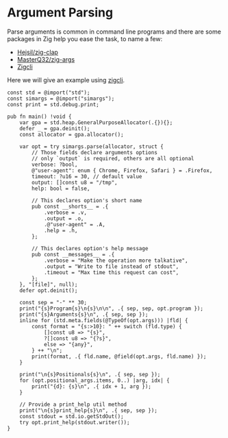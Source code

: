 # Argument Parsing

Parse arguments is common in command line programs and there are some packages in Zig help you ease the task, to name a few:
- [Hejsil/zig-clap](https://github.com/Hejsil/zig-clap)
- [MasterQ32/zig-args](https://github.com/MasterQ32/zig-args/)
- [Zigcli](https://zigcli.liujiacai.net/)

Here we will give an example using [zigcli](https://github.com/jiacai2050/zigcli).
```zig
const std = @import("std");
const simargs = @import("simargs");
const print = std.debug.print;

pub fn main() !void {
    var gpa = std.heap.GeneralPurposeAllocator(.{}){};
    defer _ = gpa.deinit();
    const allocator = gpa.allocator();

    var opt = try simargs.parse(allocator, struct {
        // Those fields declare arguments options
        // only `output` is required, others are all optional
        verbose: ?bool,
        @"user-agent": enum { Chrome, Firefox, Safari } = .Firefox,
        timeout: ?u16 = 30, // default value
        output: []const u8 = "/tmp",
        help: bool = false,

        // This declares option's short name
        pub const __shorts__ = .{
            .verbose = .v,
            .output = .o,
            .@"user-agent" = .A,
            .help = .h,
        };

        // This declares option's help message
        pub const __messages__ = .{
            .verbose = "Make the operation more talkative",
            .output = "Write to file instead of stdout",
            .timeout = "Max time this request can cost",
        };
    }, "[file]", null);
    defer opt.deinit();

    const sep = "-" ** 30;
    print("{s}Program{s}\n{s}\n\n", .{ sep, sep, opt.program });
    print("{s}Arguments{s}\n", .{ sep, sep });
    inline for (std.meta.fields(@TypeOf(opt.args))) |fld| {
        const format = "{s:>10}: " ++ switch (fld.type) {
            []const u8 => "{s}",
            ?[]const u8 => "{?s}",
            else => "{any}",
        } ++ "\n";
        print(format, .{ fld.name, @field(opt.args, fld.name) });
    }

    print("\n{s}Positionals{s}\n", .{ sep, sep });
    for (opt.positional_args.items, 0..) |arg, idx| {
        print("{d}: {s}\n", .{ idx + 1, arg });
    }

    // Provide a print_help util method
    print("\n{s}print_help{s}\n", .{ sep, sep });
    const stdout = std.io.getStdOut();
    try opt.print_help(stdout.writer());
}
```
